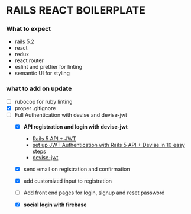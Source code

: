 # RAILS REACT BOILERPLATE

### What to expect
 -  rails 5.2
 - react 
 - redux
 - react router
 - eslint and prettier for linting
 - semantic UI for styling 

 ### what to add on update
  - [ ] rubocop for ruby linting
  - [x] proper .gitignore
  - [ ] Full Authentication with devise and devise-jwt
     - [x] **API registration and login with devise-jwt**
          - [Rails 5 API + JWT](https://medium.com/@mazik.wyry/rails-5-api-jwt-setup-in-minutes-using-devise-71670fd4ed03)
          - [set up JWT Authentication with Rails 5 API + Devise in 10 easy steps](https://medium.com/@nandhae/2019-how-i-set-up-authentication-with-jwt-in-just-a-few-lines-of-code-with-rails-5-api-devise-9db7d3cee2c0)
          - [devise-jwt](https://github.com/waiting-for-dev/devise-jwt)
    
      - [x] send email on registration and confirmation
      - [x] add customized input to registration
      - [ ] Add front end pages for login, signup and reset     password

      - [x] **social login with firebase**
  


